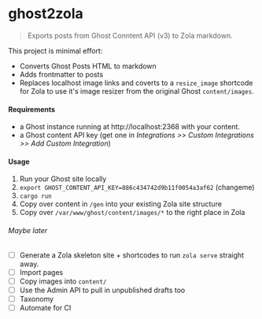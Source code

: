 # ghost2zola
> Exports posts from Ghost Conntent API (v3) to Zola markdown.

This project is minimal effort:
* Converts Ghost Posts HTML to markdown
* Adds frontmatter to posts
* Replaces localhost image links and coverts to a `resize_image` shortcode for Zola to use it's image resizer from the original Ghost `content/images`.

#### Requirements

* a Ghost instance running at http://localhost:2368 with your content.
* a Ghost content API key (get one in *Integrations >> Custom Integrations >> Add Custom Integration*)

#### Usage

1. Run your Ghost site locally
2. `export GHOST_CONTENT_API_KEY=886c434742d9b11f0054a3af62` (changeme)
3. `cargo run`
4. Copy over content in `/gen` into your existing Zola site structure
5. Copy over `/var/www/ghost/content/images/*` to the right place in Zola

###### Maybe later
- [ ] Generate a Zola skeleton site + shortcodes to run `zola serve` straight away.
- [ ] Import pages
- [ ] Copy images into `content/`
- [ ] Use the Admin API to pull in unpublished drafts too
- [ ] Taxonomy
- [ ] Automate for CI